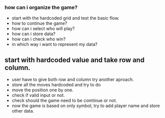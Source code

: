 ### how can i organize the game?

- start with the hardcoded grid and test the basic flow.
- how to continue the game?
- how can i select who will play?
- how can i store data?
- how can i check who win?
- in which way i want to represent my data?

## start with hardcoded value and take row and column.

- user have to give both row and column try another aproach.
- store all the moves hardcoded and try to do
- move the position one by one.
- check if valid input or not.
- check should the game need to be comtinue or not.
- now the game is based on only symbol, try to add player name and store other data.
